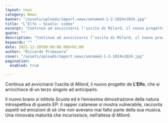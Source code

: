 ```yaml
---
layout: news
category: News
banner: "/assets/uploads/import.news/unnamed-1-2-1024x1024.jpg"
title: "L’Elfo – Scuola: video"
excerpt: "Continua ad avvicinarsi l’uscita di Milord, il nuovo progetto de L’Elfo, che si arricchisce di un terzo singolo ad anticiparlo. Il nuovo brano si intitola Scuola ed è l’ennesima dimostrazione della natura introspettiva di questo EP: il rapper catanese si mostra vulnerabile, racconta aspetti ed emozioni di sè che non avevano mai fatto parte della [&hellip"
quote: ""
description: "Continua ad avvicinarsi l’uscita di Milord, il nuovo progetto de L’Elfo, che si arricchisce di un terzo singolo ad anticiparlo. Il nuovo brano si intitola Scuola ed è l’ennesima dimostrazione della natura introspettiva di questo EP: il rapper catanese si mostra vulnerabile, racconta aspetti ed emozioni di sè che non avevano mai fatto parte della [&hellip"
keywords: ""
date: 2021-12-20T00:00:00.000+01:00
author: "Riccardo Primavera"
cover: "/assets/uploads/import.news/unnamed-1-2-1024x1024.jpg"
pagination:
  enabled: true

---
```


Continua ad avvicinarsi l’uscita di _Milord_, il nuovo progetto de **L’Elfo**, che si arricchisce di un terzo singolo ad anticiparlo.

Il nuovo brano si intitola _Scuola_ ed è l’ennesima dimostrazione della natura introspettiva di questo EP: il rapper catanese si mostra vulnerabile, racconta aspetti ed emozioni di sè che non avevano mai fatto parte della sua musica. Una rinnovata maturità che incuriosisce, nell’attesa di Milord.